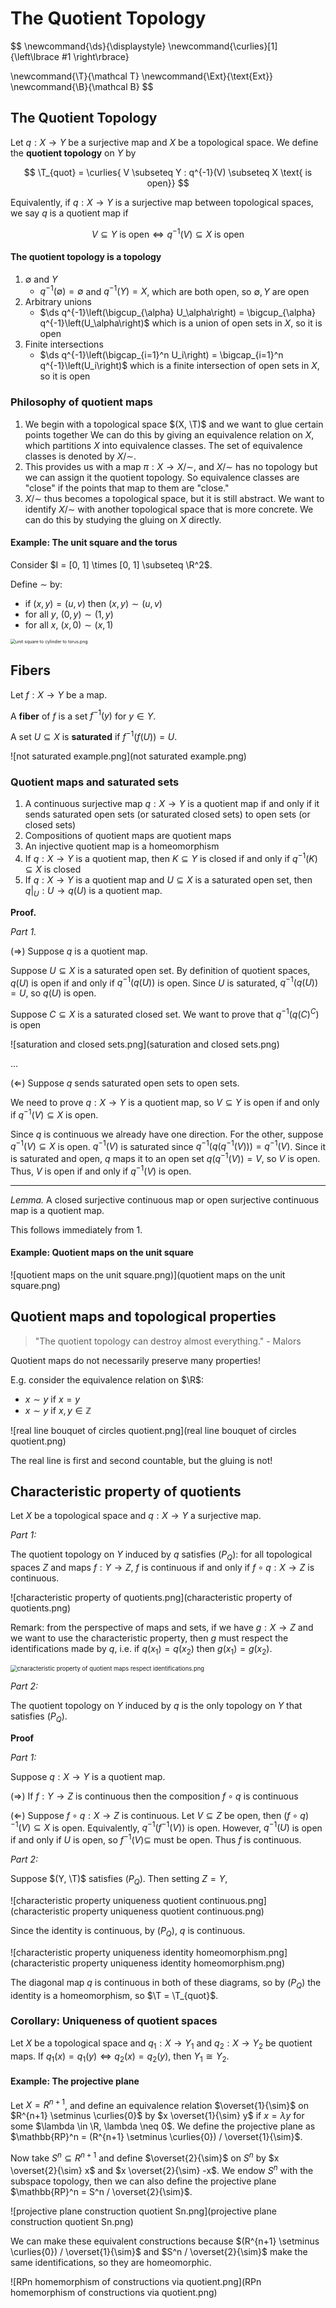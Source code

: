# The Quotient Topology

$$
\newcommand{\ds}{\displaystyle}
\newcommand{\curlies}[1]{\left\lbrace #1 \right\rbrace}

\newcommand{\T}{\mathcal T}
\newcommand{\Ext}{\text{Ext}}
\newcommand{\B}{\mathcal B}
$$

## The Quotient Topology



Let $q : X \to Y$ be a surjective map and $X$ be a topological space. We define the **quotient topology** on $Y$ by

$$
\T_{quot} = \curlies{ V \subseteq Y : q^{-1}(V) \subseteq X \text{ is open}}
$$

Equivalently, if $q: X \to Y$ is a surjective map between topological spaces, we say $q$ is a quotient map if

$$
V \subseteq Y \text{ is open} \Leftrightarrow q^{-1}(V) \subseteq X \text{ is open}
$$

#### The quotient topology is a topology

1. $\emptyset$ and $Y$
   - $q^{-1}(\emptyset) = \emptyset$ and $q^{-1}(Y) = X$, which are both open, so $\emptyset, Y$ are open
2. Arbitrary unions
   - $\ds q^{-1}\left(\bigcup_{\alpha} U_\alpha\right) = \bigcup_{\alpha} q^{-1}\left(U_\alpha\right)$ which is a union of open sets in $X$, so it is open
3. Finite intersections
   - $\ds q^{-1}\left(\bigcap_{i=1}^n U_i\right) = \bigcap_{i=1}^n q^{-1}\left(U_i\right)$ which is a finite intersection of open sets in $X$, so it is open

### Philosophy of quotient maps

1. We begin with a topological space $(X, \T)$ and we want to glue certain points together We can do this by giving an equivalence relation on $X$, which partitions $X$ into equivalence classes. The set of equivalence classes is denoted by $X/\sim$.
2. This provides us with a map $\pi : X \to X/\sim$, and $X/\sim$ has no topology but we can assign it the quotient topology. So equivalence classes are "close" if the points that map to them are "close."
3. $X/\sim$ thus becomes a topological space, but it is still abstract. We want to identify $X/\sim$ with another topological space that is more concrete. We can do this by studying the gluing on $X$ directly.

#### Example: The unit square and the torus

Consider $I = [0, 1] \times [0, 1] \subseteq \R^2$.

Define $\sim$ by:

- if $(x, y) = (u, v)$ then $(x, y) \sim (u, v)$
- for all $y$, $(0, y) \sim (1, y)$
- for all $x$, $(x, 0) \sim (x, 1)$

<img src="unit square to cylinder to torus.png" alt="unit square to cylinder to torus.png" style="zoom:50%;" />

## Fibers

Let $f: X \to Y$ be a map.

A **fiber** of $f$ is a set $f^{-1}(y)$ for $y \in Y$.

A set $U \subseteq X$ is **saturated** if $f^{-1}(f(U)) = U$.

![not saturated example.png](not saturated example.png)

### Quotient maps and saturated sets

1. A continuous surjective map $q : X \to Y$ is a quotient map if and only if it sends saturated open sets (or saturated closed sets) to open sets (or closed sets)
2. Compositions of quotient maps are quotient maps
3. An injective quotient map is a homeomorphism
4. If $q : X \to Y$ is a quotient map, then $K \subseteq Y$ is closed if and only if $q^{-1}(K) \subseteq X$ is closed
5. If $q : X \to Y$ is a quotient map and $U \subseteq X$ is a saturated open set, then $q\vert_U : U \to q(U)$ is a quotient map.

**Proof.**

*Part 1.*

($\Rightarrow$) Suppose $q$ is a quotient map.

Suppose $U \subseteq X$ is a saturated open set. By definition of quotient spaces, $q(U)$ is open if and only if $q^{-1}(q(U))$ is open. Since $U$ is saturated, $q^{-1}(q(U)) = U$, so $q(U)$ is open.

Suppose $C \subseteq X$ is a saturated closed set. We want to prove that $q^{-1}\left(q(C)^C\right)$ is open

![saturation and closed sets.png](saturation and closed sets.png)

...

($\Leftarrow$) Suppose $q$ sends saturated open sets to open sets.

We need to prove $q: X \to Y$ is a quotient map, so $V \subseteq Y$ is open if and only if $q^{-1}(V) \subseteq X$ is open.

Since $q$ is continuous we already have one direction. For the other, suppose $q^{-1}(V) \subseteq X$ is open. $q^{-1}(V)$ is saturated since $q^{-1}(q(q^{-1}(V))) = q^{-1}(V)$. Since it is saturated and open, $q$ maps it to an open set $q(q^{-1}(V)) = V$, so $V$ is open. Thus, $V$ is open if and only if $q^{-1}(V)$ is open.

---

*Lemma.* A closed surjective continuous map or open surjective continuous map is a quotient map.

This follows immediately from 1.

#### Example: Quotient maps on the unit square

![quotient maps on the unit square.png)](quotient maps on the unit square.png)

## Quotient maps and topological properties

> "The quotient topology can destroy almost everything." - Malors

Quotient maps do not necessarily preserve many properties!

E.g. consider the equivalence relation on $\R$:

- $x \sim y$ if $x = y$
- $x \sim y$ if $x, y \in \mathbb Z$

![real line bouquet of circles quotient.png](real line bouquet of circles quotient.png)

The real line is first and second countable, but the gluing is not!

## Characteristic property of quotients

Let $X$ be a topological space and $q: X \to Y$ a surjective map.

*Part 1:*

The quotient topology on $Y$ induced by $q$ satisfies $(P_Q)$: for all topological spaces $Z$ and maps $f: Y \to Z$, $f$ is continuous if and only if $f \circ q: X \to Z$ is continuous.

![characteristic property of quotients.png](characteristic property of quotients.png)

Remark: from the perspective of maps and sets, if we have $g : X \to Z$ and we want to use the characteristic property, then $g$ must respect the identifications made by $q$, i.e. if $q(x_1) = q(x_2)$ then $g(x_1) = g(x_2)$.

<img src="characteristic property of quotient maps respect identifications.png" alt="characteristic property of quotient maps respect identifications.png" style="zoom:67%;" />

*Part 2:*

The quotient topology on $Y$ induced by $q$ is the only topology on $Y$ that satisfies $(P_Q)$.

**Proof**

*Part 1:*

Suppose $q : X \to Y$ is a quotient map.

($\Rightarrow$) If $f : Y \to Z$ is continuous then the composition $f \circ q$ is continuous

($\Leftarrow$) Suppose $f \circ q: X \to Z$ is continuous. Let $V \subseteq Z$ be open, then $(f \circ q)^{-1}(V) \subseteq X$ is open. Equivalently, $q^{-1}(f^{-1}(V))$ is open. However, $q^{-1}(U)$ is open if and only if $U$ is open, so $f^{-1}(V) \subseteq$ must be open. Thus $f$ is continuous.

*Part 2:*

Suppose $(Y, \T)$ satisfies $(P_Q)$. Then setting $Z = Y$,

![characteristic property uniqueness quotient continuous.png](characteristic property uniqueness quotient continuous.png)

Since the identity is continuous, by $(P_Q)$, $q$ is continuous.

![characteristic property uniqueness identity homeomorphism.png](characteristic property uniqueness identity homeomorphism.png)

The diagonal map $q$ is continuous in both of these diagrams, so by $(P_Q)$ the identity is a homeomorphism, so $\T = \T_{quot}$.

### Corollary: Uniqueness of quotient spaces

Let $X$ be a topological space and $q_1: X \to Y_1$ and $q_2 : X \to Y_2$ be quotient maps. If $q_1(x) = q_1(y) \Leftrightarrow q_2(x) = q_2(y)$, then $Y_1 \cong Y_2$.

#### Example: The projective plane

Let $X = R^{n+1}$, and define an equivalence relation $\overset{1}{\sim}$ on $R^{n+1} \setminus \curlies{0}$ by $x \overset{1}{\sim} y$ if $x = \lambda y$ for some $\lambda \in \R, \lambda \neq 0$. We define the projective plane as $\mathbb{RP}^n = (R^{n+1} \setminus \curlies{0}) / \overset{1}{\sim}$.

Now take $S^n \subseteq R^{n+1}$ and define $\overset{2}{\sim}$ on $S^n$ by $x \overset{2}{\sim} x$ and $x \overset{2}{\sim} -x$. We endow $S^n$ with the subspace topology, then we can also define the projective plane $\mathbb{RP}^n = S^n / \overset{2}{\sim}$.

![projective plane construction quotient Sn.png](projective plane construction quotient Sn.png)

We can make these equivalent constructions because $(R^{n+1} \setminus \curlies{0}) / \overset{1}{\sim}$ and $S^n / \overset{2}{\sim}$ make the same identifications, so they are homeomorphic.

![RPn homemorphism of constructions via quotient.png](RPn homemorphism of constructions via quotient.png)